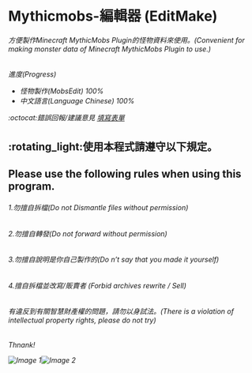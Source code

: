 # Mythicmobs-編輯器 (EditMake)
<h6>方便製作Minecraft MythicMobs Plugin的怪物資料來使用。(Convenient for making monster data of Minecraft MythicMobs Plugin to use.)

<h6> 進度(Progress)

* 怪物製作(MobsEdit) 100%
* 中文語言(Language Chinese) 100%

:octocat:錯誤回報/建議意見 [填寫表單](https://forms.gle/Auwu9D8Ypyjbxxb5A)

<h2>:rotating_light:使用本程式請遵守以下規定。
<h2>Please use the following rules when using this program.
<h6>1.勿擅自拆檔(Do not Dismantle files without permission)
<h6>2.勿擅自轉發(Do not forward without permission)
<h6>3.勿擅自說明是你自己製作的(Do n’t say that you made it yourself)
<h6>4.擅自拆檔並改寫/販賣者 (Forbid archives rewrite / Sell)
<h6>有違反到有關智慧財產權的問題，請勿以身試法。(There is a violation of intellectual property rights, please do not try)
<h6>Thnank!

![Image 1](https://i.imgur.com/fF6QEPx.png)![Image 2](https://i.imgur.com/TBy3yc5.png)
